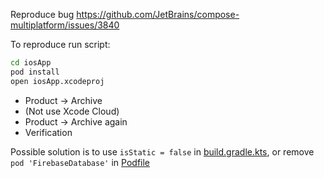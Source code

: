 Reproduce bug https://github.com/JetBrains/compose-multiplatform/issues/3840

To reproduce run script:
```bash
cd iosApp
pod install
open iosApp.xcodeproj
```
 - Product -> Archive
 - (Not use Xcode Cloud)
 - Product -> Archive again
 - Verification


Possible solution is to use `isStatic = false` in [build.gradle.kts](shared%2Fbuild.gradle.kts), or remove `pod 'FirebaseDatabase'` in [Podfile](iosApp%2FPodfile) 
